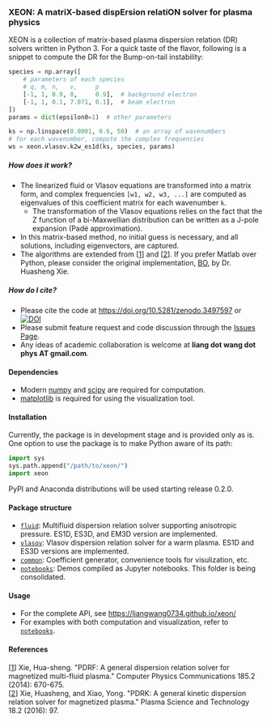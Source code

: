 ### XEON: A matriX-based dispErsion relatiON solver for plasma physics

XEON is a collection of matrix-based plasma dispersion relation (DR) solvers written in Python 3. For a quick taste of the flavor, following is a snippet to compute the DR for the Bump-on-tail instability:
```python
species = np.array([
    # parameters of each species
    # q, m, n,   v,     p
    [-1, 1, 0.9, 0,     0.9],  # background electron
    [-1, 1, 0.1, 7.071, 0.1],  # beam electron
])
params = dict(epsilon0=1)  # other parameters

ks = np.linspace(0.0001, 0.6, 50)  # an array of wavenumbers
# for each wavenumber, compute the complex frequencies
ws = xeon.vlasov.k2w_es1d(ks, species, params)
```

##### How does it work?
- The linearized fluid or Vlasov equations are transformed into a matrix form, and complex frequencies `[w1, w2, w3, ...]` are computed as eigenvalues of this coefficient matrix for each wavenumber `k`.
  - The transformation of the Vlasov equations relies on the fact that the Z function of a bi-Maxwellian distribution can be written as a J-pole expansion (Padé approximation).
- In this matrix-based method, no initial guess is necessary, and all solutions, including eigenvectors, are captured.
- The algorithms are extended from [[1]] and [[2]]. If you prefer Matlab over Python, please consider the original implementation, [BO](https://github.com/hsxie/pdrk), by Dr. Huasheng Xie.

##### How do I cite?
- Please cite the code at https://doi.org/10.5281/zenodo.3497597 or  
[![DOI](https://zenodo.org/badge/215848704.svg)](https://zenodo.org/badge/latestdoi/215848704)
- Please submit feature request and code discussion through the [Issues Page](https://github.com/liangwang0734/xeon/issues).
- Any ideas of academic collaboration is welcome at **liang dot wang dot phys AT gmail.com**.

[1]:https://www.sciencedirect.com/science/article/pii/S0010465513003408
[2]:https://iopscience.iop.org/article/10.1088/1009-0630/18/2/01/pdf

#### Dependencies
- Modern [numpy](https://numpy.org/) and [scipy](https://www.scipy.org) are required for computation.
- [matplotlib](https://matplotlib.org/) is required for using the visualization tool.

#### Installation
Currently, the package is in development stage and is provided only as is. One option to use the package is to make Python aware of its path:
```python
import sys
sys.path.append("/path/to/xeon/")
import xeon
```
PyPI and Anaconda distributions will be used starting release 0.2.0.

#### Package structure
- [`fluid`](https://github.com/liangwang0734/xeon/tree/master/fluid): Multifluid dispersion relation solver supporting anisotropic pressure. ES1D, ES3D, and EM3D version are implemented.
- [`vlasov`](https://github.com/liangwang0734/xeon/tree/master/vlasov): Vlasov dispersion relation solver for a warm plasma. ES1D and ES3D versions are implemented.
- [`common`](https://github.com/liangwang0734/xeon/tree/master/common): Coefficient generator, convenience tools for visulization, etc.
- [`notebooks`](https://github.com/liangwang0734/xeon/tree/master/notebooks): Demos compiled as Jupyter notebooks. This folder is being consolidated.

#### Usage
- For the complete API, see https://liangwang0734.github.io/xeon/
- For examples with both computation and visualization, refer to [`notebooks`](https://github.com/liangwang0734/xeon/tree/master/notebooks).

#### References
[[1]] Xie, Hua-sheng. "PDRF: A general dispersion relation solver for magnetized multi-fluid plasma." Computer Physics Communications 185.2 (2014): 670-675.  
[[2]] Xie, Huasheng, and Xiao, Yong. "PDRK: A general kinetic dispersion relation solver for magnetized plasma." Plasma Science and Technology 18.2 (2016): 97.
